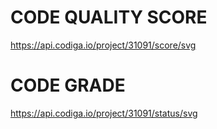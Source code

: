 #  CODE QUALITY SCORE

https://api.codiga.io/project/31091/score/svg

# CODE GRADE

https://api.codiga.io/project/31091/status/svg

